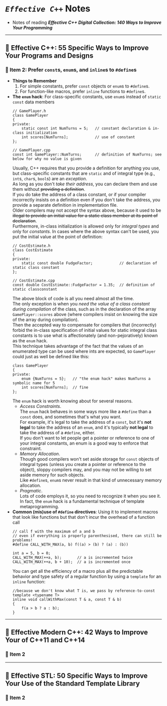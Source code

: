# *`Effective C++`* Notes

- Notes of reading ***Effective C++ Digital Collection: 140 Ways to Improve Your Programming***






---

## 🌱 Effective C++: 55 Specific Ways to Improve Your Programs and Designs

### 📌 Item 2: Prefer `const`s, `enum`s, and `inline`s to `#define`s

- **Things to Remember**
    1. For simple constants, prefer `const` objects or `enum`s to `#define`s.
    2. For function-like macros, prefer `inline` functions to `#define`s.
- **The `enum` hack**: For class-specific constants, use `enum`s instead of `static const` data members 
    ```
    // GamePlayer.h
    class GamePlayer 
    {
    private: 
        static const int NumTurns = 5;   // constant declaration & in-class initialization
        int scores[NumTurns];            // use of constant
    };

    // GamePlayer.cpp
    const int GamePlayer::NumTurns;      // definition of NumTurns; see below for why no value is given
    ```
    Usually, C++ requires that you provide a definition for anything you use, 
    but class-specific constants that are `static` and of integral type 
    (e.g., `int`s, `char`s, `bool`s) are an *exception*. <br>
    As long as you don't *take their address*, 
    you can declare them and use them without ~~providing a definition~~. <br>
    If you do take the address of a class constant, 
    or if your compiler incorrectly insists on a definition even if you don't take the address, 
    you provide a separate definition in implementation file. <br>
    Older compilers may not accept the syntax above, 
    because it used to be ~~illegal to provide an initial value for a static class member at its point of declaration~~. <br>
    Furthermore, in-class initialization is allowed only for *integral types* and only for *constants*. 
    In cases where the above syntax can't be used, you put the initial value at the point of definition: 
    ```
    // CostEstimate.h
    class CostEstimate 
    {
    private:
        static const double FudgeFactor;            // declaration of static class constant
    };
    
    // CostEstimate.cpp
    const double CostEstimate::FudgeFactor = 1.35;  // definition of static classconstant
    ```
    The above block of code is all you need almost all the time. <br>
    The only exception is when you *need the value of a class constant during compilation* of the class, 
    such as in the declaration of the array `GamePlayer::scores` above 
    (where compilers insist on knowing the size of the array during compilation). <br>
    Then the accepted way to compensate for compilers that (incorrectly) forbid 
    the in-class specification of initial values for static integral class constants 
    is to use what is affectionately (and non-pejoratively) known as the `enum` hack. <br>
    This technique takes advantage of the fact that the values of an enumerated type can be used where ints are expected, 
    so `GamePlayer` could just as well be defined like this:
    ```
    class GamePlayer 
    {
    private:
        enum {NumTurns = 5};   // "the enum hack" makes NumTurns a symbolic name for 5
        int scores[NumTurns];  // fine
    };
    ```
    The `enum` hack is worth knowing about for several reasons. 
    - *Access Constraints*. <br>
      The `enum` hack behaves in some ways more like a `#define` than a `const` does, 
      and sometimes that's what you want. <br>
      For example, it's legal to take the address of a `const`, 
      but it's **not legal** to take the address of an `enum`, 
      and it's typically **not legal** to take the address of a `#define`, either. <br>
      If you don't want to let people get a pointer or reference to one of your integral constants, 
      an enum is a good way to enforce that constraint. 
    - *Memory Allocation*. <br>
      Though good compilers won't set aside storage for `const` objects of integral types 
      (unless you create a pointer or reference to the object), 
      sloppy compilers may, and you may not be willing to set aside memory for such objects. <br>
      Like `#define`s, `enum`s never result in that kind of unnecessary memory allocation.
    - *Pragmatic*. <br>
      Lots of code employs it, so you need to recognize it when you see it. <br>
      In fact, the `enum` hack is a fundamental technique of template metaprogramming. 
- **Common (mis)use of `#define` directives**: 
  Using it to implement macros that look like functions but that don't incur the overhead of a function call
    ```
    // call f with the maximum of a and b
    // even if everything is properly parenthesised, there can still be problems! 
    #define CALL_WITH_MAX(a, b) f((a) > (b) ? (a) : (b))

    int a = 5, b = 0;
    CALL_WITH_MAX(++a, b);       // a is incremented twice
    CALL_WITH_MAX(++a, b + 10);  // a is incremented once
    ```
    You can get all the efficiency of a macro plus all the predictable behavior and type safety 
    of a regular function by using a `template` for an `inline` function: 
    ```
    //because we don't know what T is, we pass by reference-to-const
    template <typename T> 
    inline void callWithMax(const T & a, const T & b) 
    { 
        f(a > b ? a : b);
    }
    ```


















---

## 🌱 Effective Modern C++: 42 Ways to Improve Your of C++11 and C++14

### 📌 Item 2























---

## 🌱 Effective STL: 50 Specific Ways to Improve Your Use of the Standard Template Library

### 📌 Item 2